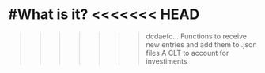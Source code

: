 #What is it?
<<<<<<< HEAD
=======

>>>>>>> dcdaefc... Functions to receive new entries and add them to .json files
A CLT to account for investiments
